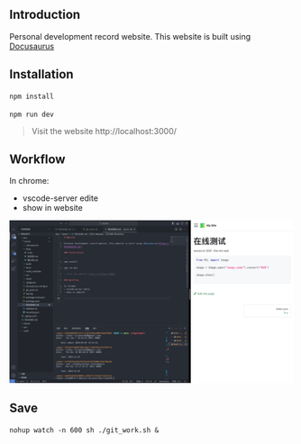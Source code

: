 ## Introduction

Personal development record website. This website is built using [Docusaurus](https://docusaurus.io/)

## Installation

```shell
npm install 

npm run dev
```
> Visit the website http://localhost:3000/

## Workflow

In chrome:
- vscode-server edite
- show in website


![alt text](workflow.png)

## Save

```shell
nohup watch -n 600 sh ./git_work.sh &
```